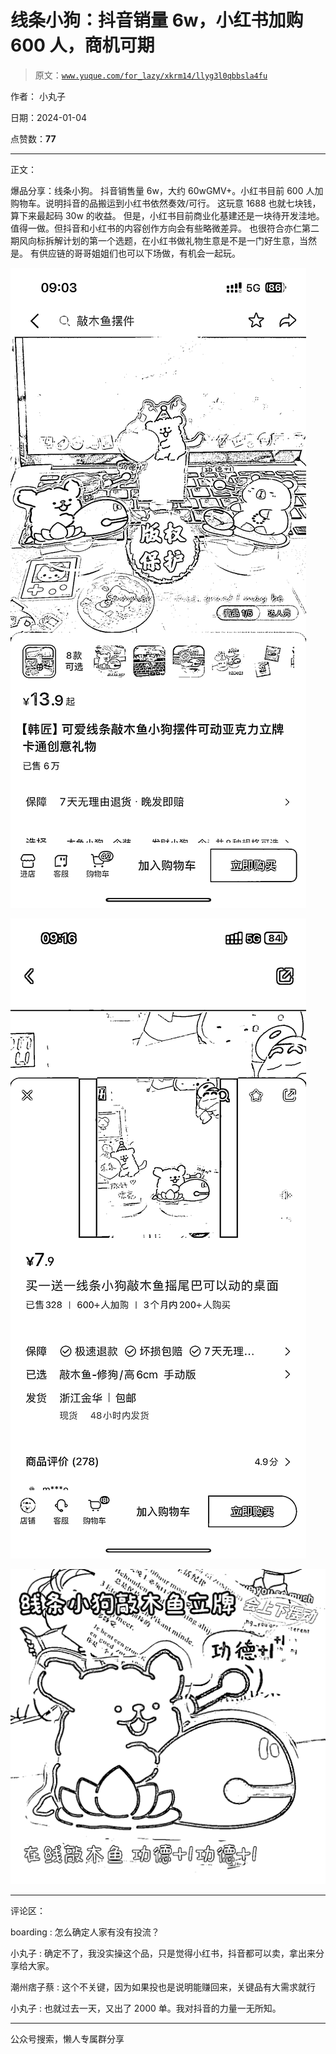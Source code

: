 # 线条小狗：抖音销量 6w，小红书加购 600 人，商机可期

> 原文：[`www.yuque.com/for_lazy/xkrm14/llyg3l0qbbsla4fu`](https://www.yuque.com/for_lazy/xkrm14/llyg3l0qbbsla4fu)

作者： 小丸子

日期：2024-01-04

点赞数：**77**

* * *

正文：

爆品分享：线条小狗。 抖音销售量 6w，大约 60wGMV+。小红书目前 600 人加购物车。说明抖音的品搬运到小红书依然奏效/可行。
这玩意 1688 也就七块钱，算下来最起码 30w 的收益。 但是，小红书目前商业化基建还是一块待开发洼地。值得一做。但抖音和小红书的内容创作方向会有些略微差异。
也很符合亦仁第二期风向标拆解计划的第一个选题，在小红书做礼物生意是不是一门好生意，当然是。 有供应链的哥哥姐姐们也可以下场做，有机会一起玩。

![](img/1cd39665f72cc80ab2433d268c878ea4.png)

![](img/84a6bc132a617d49a059eab92b222c18.png)

![](img/8d0cd5955f11320993788b0ab8ef7a15.png)

* * *

评论区：

boarding : 怎么确定人家有没有投流？

小丸子 : 确定不了，我没实操这个品，只是觉得小红书，抖音都可以卖，拿出来分享给大家。

潮州痞子蔡 : 这个不关键，因为如果投也是说明能赚回来，关键品有大需求就行

小丸子 : 也就过去一天，又出了 2000 单。我对抖音的力量一无所知。

* * *

公众号搜索，懒人专属群分享